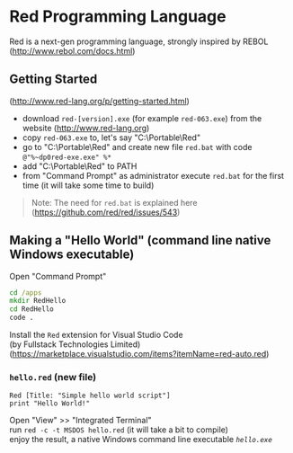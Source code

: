 # Red Programming Language
Red is a next-gen programming language, strongly inspired by REBOL   
(http://www.rebol.com/docs.html)

## Getting Started
(http://www.red-lang.org/p/getting-started.html)

- download `red-[version].exe` (for example `red-063.exe`) from the website (http://www.red-lang.org)
- copy `red-063.exe` to, let's say "C:\Portable\Red"
- go to "C:\Portable\Red" and create new file `red.bat` with code `@"%~dp0red-exe.exe" %*`
- add "C:\Portable\Red" to PATH
- from "Command Prompt" as administrator execute `red.bat` for the first time (it will take some time to build)

> Note: The need for `red.bat` is explained here (https://github.com/red/red/issues/543)


## Making a "Hello World" (command line native Windows executable)
Open "Command Prompt"

``` cmd
cd /apps
mkdir RedHello
cd RedHello
code .
```

Install the `Red` extension for Visual Studio Code   
(by Fullstack Technologies Limited)
(https://marketplace.visualstudio.com/items?itemName=red-auto.red)

### `hello.red` (new file)

``` red
Red [Title: "Simple hello world script"]
print "Hello World!"
```

Open "View" >> "Integrated Terminal"  
run `red -c -t MSDOS hello.red` (it will take a bit to compile)   
enjoy the result, a native Windows command line executable *`hello.exe`*

